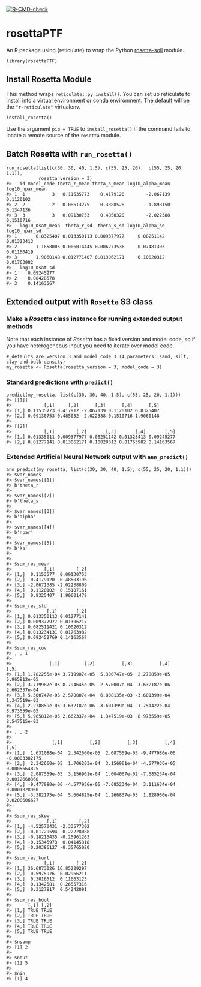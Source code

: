 <!-- badges: start -->
[![R-CMD-check](https://github.com/ncss-tech/rosettaPTF/workflows/R-CMD-check/badge.svg)](https://github.com/ncss-tech/rosettaPTF/actions)
<!-- badges: end -->

# rosettaPTF

An R package using {reticulate} to wrap the Python [rosetta-soil](https://github.com/usda-ars-ussl/rosetta-soil) module.

```{r}
library(rosettaPTF)
```

## Install Rosetta Module

This method wraps `reticulate::py_install()`. You can set up reticulate to install into a virtual environment or conda environment. The default will be the `"r-reticulate"` virtualenv.

```{r}
install_rosetta()
```

Use the argument `pip = TRUE` to `install_rosetta()` if the command fails to locate a remote source of the `rosetta` module.

## Batch Rosetta with `run_rosetta()`

```{r}
run_rosetta(list(c(30, 30, 40, 1.5), c(55, 25, 20),  c(55, 25, 20, 1.1)),
            rosetta_version = 3)
#>   id model_code theta_r_mean theta_s_mean log10_alpha_mean log10_npar_mean
#> 1  1          3   0.11535773    0.4179120        -2.067139       0.1120102
#> 2  2          2   0.08613275    0.3888528        -1.898150       0.1347136
#> 3  3          3   0.09130753    0.4850320        -2.022388       0.1510716
#>   log10_Ksat_mean  theta_r_sd  theta_s_sd log10_alpha_sd log10_npar_sd
#> 1       0.8325407 0.013350113 0.009377977     0.08251142    0.01323413
#> 2       1.1858005 0.006014445 0.006273536     0.07481303    0.01160419
#> 3       1.9060148 0.012771407 0.013062171     0.10020312    0.01763982
#>   log10_Ksat_sd
#> 1    0.09245277
#> 2    0.08428578
#> 3    0.14163567
```

## Extended output with `Rosetta` S3 class

### Make a _Rosetta_ class instance for running extended output methods

Note that each instance of _Rosetta_ has a fixed version and model code, so if you have heterogeneous input you need to iterate over model code.

```{r}
# defaults are version 3 and model code 3 (4 parameters: sand, silt, clay and bulk density)
my_rosetta <- Rosetta(rosetta_version = 3, model_code = 3)
```

### Standard predictions with `predict()`

```{r}
predict(my_rosetta, list(c(30, 30, 40, 1.5), c(55, 25, 20, 1.1)))
#> [[1]]
#>            [,1]     [,2]      [,3]      [,4]      [,5]
#> [1,] 0.11535773 0.417912 -2.067139 0.1120102 0.8325407
#> [2,] 0.09130753 0.485032 -2.022388 0.1510716 1.9060148
#> 
#> [[2]]
#>            [,1]        [,2]       [,3]       [,4]       [,5]
#> [1,] 0.01335011 0.009377977 0.08251142 0.01323413 0.09245277
#> [2,] 0.01277141 0.013062171 0.10020312 0.01763982 0.14163567
```

### Extended Artificial Neural Network output with `ann_predict()`

```{r}
ann_predict(my_rosetta, list(c(30, 30, 40, 1.5), c(55, 25, 20, 1.1)))
#> $var_names
#> $var_names[[1]]
#> b'theta_r'
#> 
#> $var_names[[2]]
#> b'theta_s'
#> 
#> $var_names[[3]]
#> b'alpha'
#> 
#> $var_names[[4]]
#> b'npar'
#> 
#> $var_names[[5]]
#> b'ks'
#> 
#> 
#> $sum_res_mean
#>            [,1]        [,2]
#> [1,]  0.1153577  0.09130753
#> [2,]  0.4179120  0.48503196
#> [3,] -2.0671385 -2.02238809
#> [4,]  0.1120102  0.15107161
#> [5,]  0.8325407  1.90601478
#> 
#> $sum_res_std
#>             [,1]       [,2]
#> [1,] 0.013350113 0.01277141
#> [2,] 0.009377977 0.01306217
#> [3,] 0.082511421 0.10020312
#> [4,] 0.013234131 0.01763982
#> [5,] 0.092452769 0.14163567
#> 
#> $sum_res_cov
#> , , 1
#> 
#>              [,1]         [,2]          [,3]          [,4]         [,5]
#> [1,] 1.782255e-04 3.719987e-05  5.300747e-05  2.278859e-05 5.965812e-05
#> [2,] 3.719987e-05 8.794645e-05  2.570007e-04  3.632187e-06 2.662337e-04
#> [3,] 5.300747e-05 2.570007e-04  6.808135e-03 -3.601399e-04 1.347519e-03
#> [4,] 2.278859e-05 3.632187e-06 -3.601399e-04  1.751422e-04 8.973559e-05
#> [5,] 5.965812e-05 2.662337e-04  1.347519e-03  8.973559e-05 8.547515e-03
#> 
#> , , 2
#> 
#>               [,1]          [,2]          [,3]          [,4]          [,5]
#> [1,]  1.631088e-04  2.342660e-05  2.087559e-05 -9.477980e-06 -0.0003382175
#> [2,]  2.342660e-05  1.706203e-04  3.156961e-04 -4.577936e-05  0.0005664825
#> [3,]  2.087559e-05  3.156961e-04  1.004067e-02 -7.685234e-04  0.0012668368
#> [4,] -9.477980e-06 -4.577936e-05 -7.685234e-04  3.111634e-04  0.0001828960
#> [5,] -3.382175e-04  5.664825e-04  1.266837e-03  1.828960e-04  0.0200606627
#> 
#> 
#> $sum_res_skew
#>             [,1]        [,2]
#> [1,] -4.52570431 -2.33577302
#> [2,] -0.01729594 -0.22228088
#> [3,] -0.18215435 -0.25961263
#> [4,] -0.15345973  0.04145318
#> [5,] -0.20386127 -0.35765020
#> 
#> $sum_res_kurt
#>            [,1]        [,2]
#> [1,] 36.6873026 16.85229297
#> [2,]  0.5975976  0.02966211
#> [3,]  0.3016512  0.11663125
#> [4,]  0.1342581  0.26557316
#> [5,]  0.3127817  0.54242091
#> 
#> $sum_res_bool
#>      [,1] [,2]
#> [1,] TRUE TRUE
#> [2,] TRUE TRUE
#> [3,] TRUE TRUE
#> [4,] TRUE TRUE
#> [5,] TRUE TRUE
#> 
#> $nsamp
#> [1] 2
#> 
#> $nout
#> [1] 5
#> 
#> $nin
#> [1] 4
```
